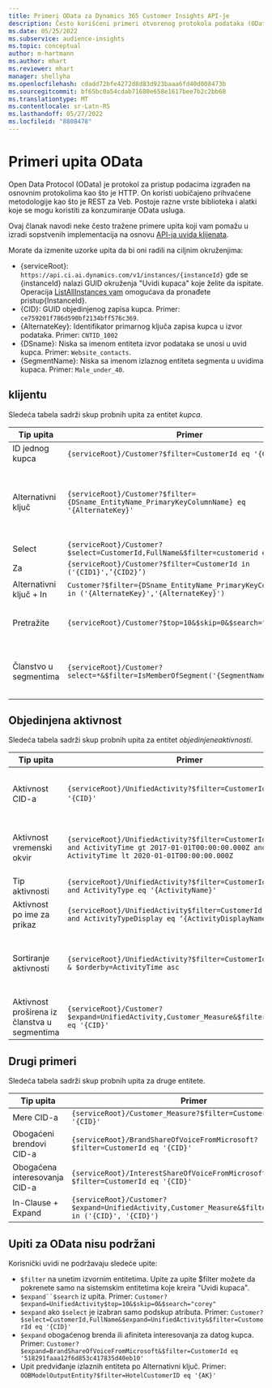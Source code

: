 ```yaml
---
title: Primeri OData za Dynamics 365 Customer Insights API-je
description: Često korišćeni primeri otvorenog protokola podataka (OData) za upit API-ja korisničkih uvida za redigovanje podataka.
ms.date: 05/25/2022
ms.subservice: audience-insights
ms.topic: conceptual
author: m-hartmann
ms.author: mhart
ms.reviewer: mhart
manager: shellyha
ms.openlocfilehash: cdadd72bfe4272d8d83d923baaa6fd40d008473b
ms.sourcegitcommit: bf65bc0a54cdab71680e658e1617bee7b2c2bb68
ms.translationtype: MT
ms.contentlocale: sr-Latn-RS
ms.lasthandoff: 05/27/2022
ms.locfileid: "8808478"
---
```

# <a name="odata-query-examples"></a>Primeri upita OData

Open Data Protocol (OData) je protokol za pristup podacima izgrađen na osnovnim protokolima kao što je HTTP. On koristi uobičajeno prihvaćene metodologije kao što je REST za Veb. Postoje razne vrste biblioteka i alatki koje se mogu koristiti za konzumiranje OData usluga.

Ovaj članak navodi neke često tražene primere upita koji vam pomažu u izradi sopstvenih implementacija na osnovu [API-ja uvida klijenata](apis.md).

Morate da izmenite uzorke upita da bi oni radili na ciljnim okruženjima: 

- {serviceRoot}: `https://api.ci.ai.dynamics.com/v1/instances/{instanceId}` gde se {instanceId} nalazi GUID okruženja "Uvidi kupaca" koje želite da ispitate. Operacija [ListAllInstances vam](https://developer.ci.ai.dynamics.com/api-details#api=CustomerInsights&operation=Get-all-instances) omogućava da pronađete pristup{InstanceId}.
- {CID}: GUID objedinjenog zapisa kupca. Primer: `ce759201f786d590bf2134bff576c369`.
- {AlternateKey}: Identifikator primarnog ključa zapisa kupca u izvor podataka. Primer: `CNTID_1002`
- {DSname}: Niska sa imenom entiteta izvor podataka se unosi u uvid kupca. Primer: `Website_contacts`.
- {SegmentName}: Niska sa imenom izlaznog entiteta segmenta u uvidima kupaca. Primer: `Male_under_40`.

## <a name="customer"></a>klijentu

Sledeća tabela sadrži skup probnih upita za entitet *kupca*.

|Tip upita |Primer  | Belešku  |
|---------|---------|---------|
|ID jednog kupca     | `{serviceRoot}/Customer?$filter=CustomerId eq '{CID}'`          |  |
|Alternativni ključ    | `{serviceRoot}/Customer?$filter={DSname_EntityName_PrimaryKeyColumnName} eq '{AlternateKey}'`         |  Alternativni ključevi i dalje postoje u objedinjenom entitetu klijenta       |
|Select   | `{serviceRoot}/Customer?$select=CustomerId,FullName&$filter=customerid eq '1'`        |         |
|Za    | `{serviceRoot}/Customer?$filter=CustomerId in ('{CID1}',’{CID2}’)`        |         |
|Alternativni ključ + In   | `Customer?$filter={DSname_EntityName_PrimaryKeyColumnName} in ('{AlternateKey}','{AlternateKey}')`         |         |
|Pretražite  | `{serviceRoot}/Customer?$top=10&$skip=0&$search="string"`        |   Daje prvih 10 rezultata za nisku za traženje.      |
|Članstvo u segmentima  | `{serviceRoot}/Customer?select=*&$filter=IsMemberOfSegment('{SegmentName}')&$top=10`     | Daje unapred određeni broj redova iz entiteta segmentacije.      |

## <a name="unified-activity"></a>Objedinjena aktivnost

Sledeća tabela sadrži skup probnih upita za entitet *objedinjeneaktivnosti*.

|Tip upita |Primer  | Belešku  |
|---------|---------|---------|
|Aktivnost CID-a     | `{serviceRoot}/UnifiedActivity?$filter=CustomerId eq '{CID}'`          | Navodi aktivnosti određenog profila klijenta |
|Aktivnost vremenski okvir    | `{serviceRoot}/UnifiedActivity?$filter=CustomerId eq '{CID}' and ActivityTime gt 2017-01-01T00:00:00.000Z and ActivityTime lt 2020-01-01T00:00:00.000Z`     |  Aktivnosti profila kupca u vremenski okvir       |
|Tip aktivnosti    |   `{serviceRoot}/UnifiedActivity?$filter=CustomerId eq '{CID}' and ActivityType eq '{ActivityName}'`        |         |
|Aktivnost po ime za prikaz     | `{serviceRoot}/UnifiedActivity$filter=CustomerId eq ‘{CID}’ and ActivityTypeDisplay eq ‘{ActivityDisplayName}’`        | |
|Sortiranje aktivnosti    | `{serviceRoot}/UnifiedActivity?$filter=CustomerId eq ‘{CID}’ & $orderby=ActivityTime asc`     |  Sortiranje aktivnosti po rastućem ili opadajućem redosledu       |
|Aktivnost proširena iz članstva u segmentima  |   `{serviceRoot}/Customer?$expand=UnifiedActivity,Customer_Measure&$filter=CustomerId eq '{CID}'`     |         |

## <a name="other-examples"></a>Drugi primeri

Sledeća tabela sadrži skup probnih upita za druge entitete.

|Tip upita |Primer  | Belešku  |
|---------|---------|---------|
|Mere CID-a    | `{serviceRoot}/Customer_Measure?$filter=CustomerId eq '{CID}'`          |  |
|Obogaćeni brendovi CID-a    | `{serviceRoot}/BrandShareOfVoiceFromMicrosoft?$filter=CustomerId eq '{CID}'`  |       |
|Obogaćena interesovanja CID-a    |   `{serviceRoot}/InterestShareOfVoiceFromMicrosoft?$filter=CustomerId eq '{CID}'`       |         |
|In-Clause + Expand     | `{serviceRoot}/Customer?$expand=UnifiedActivity,Customer_Measure&$filter=CustomerId in ('{CID}', '{CID}')`         | |

## <a name="not-supported-odata-queries"></a>Upiti za OData nisu podržani

Korisnički uvidi ne podržavaju sledeće upite:

- `$filter` na unetim izvornim entitetima. Upite za upite $filter možete da pokrenete samo na sistemskim entitetima koje kreira "Uvidi kupaca".
- `$expand``$search` iz upita. Primer: `Customer?$expand=UnifiedActivity$top=10&$skip=0&$search="corey"`
- `$expand` ako `$select` je izabran samo podskup atributa. Primer: `Customer?$select=CustomerId,FullName&$expand=UnifiedActivity&$filter=CustomerId eq '{CID}'`
- `$expand` obogaćenog brenda ili afiniteta interesovanja za datog kupca. Primer: `Customer?$expand=BrandShareOfVoiceFromMicrosoft&$filter=CustomerId eq '518291faaa12f6d853c417835d40eb10'`
- Upit predviđanje izlaznih entiteta po Alternativni ključ. Primer: `OOBModelOutputEntity?$filter=HotelCustomerID eq '{AK}'`
